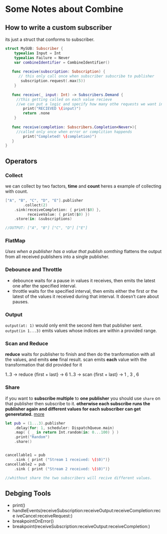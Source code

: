 # Some Notes about Combine

## How to write a custom subscriber 

its just a struct that conforms to subscriber.

```swift
struct MySUB: Subscriber {
    typealias Input = Int
    typealias Failure = Never
    var combineIdentifier = CombineIdentifier() 
  
   func receive(subscription: Subscription) {
      // this only call once when subscriber subscribe to publisher
       subscription.request(.max(5))
    }
    
   func receive(_ input: Int) -> Subscribers.Demand {
     //this getting called on each value recieve
     //we can put a logic and specify how many othe requests we want in here
        print("RECIEVED \(input)")
        return .none
    }
    
   func receive(completion: Subscribers.Completion<Never>){
     //called only once when error or complition happends
        print("Completed! \(completion)")
   }
}
```

## Operators

### Collect

we can collect by two factors, **time** and **count** heres a example of collecting with count.

```swift
["A", "B", "C", "D", "E"].publisher
 		.collect(2)
    .sink(receiveCompletion: { print($0) },
          receiveValue: { print($0) })
    .store(in: &subscriptions)

//OUTPUT: ["A", "B"] ["C", "D"] ["E"]
```

### FlatMap

*Uses when a publisher has a value that publish somthing* 
flattens the output from all received publishers into a single publisher.

### Debounce and Throttle

* debounce waits for a pause in values it receives, then emits the latest one after the specified interval.
* throttle waits for the specified interval, then emits either the first or the latest of the values it received during that interval. It doesn’t care about pauses.

### Output 

`output(at: 1)` would only emit the second item that publisher sent.
`output(in 1...3)` emits values whose indices are within a provided range.

### Scan and Reduce

**reduce** waits for publisher to finish and then do the tranformation with all the values, and emits **one** final result.
scan emits **each** value with the transformation that did provided for it

1..3 -> reduce {first + last} -> 6 
1..3 -> scan {first + last} -> 1 , 3 , 6

### Share

if you want to **subscribe multiple** to **one publisher** you should use `share` on that publisher then subscribe to it. **otherwise each subscribe runs the publisher again and different values for each subscriber can get generetated.** [more](https://developer.apple.com/documentation/combine/publishers/merge/share())

```swift
let pub = (1...3).publisher
    .delay(for: 1, scheduler: DispatchQueue.main)
    .map( { _ in return Int.random(in: 0...100) } )
    .print("Random")
    .share()


cancellable1 = pub
    .sink { print ("Stream 1 received: \($0)")}
cancellable2 = pub
    .sink { print ("Stream 2 received: \($0)")}

//whithout share the two subscribers will recive different values.
```

## Debging Tools

* print()
* handleEvents(receiveSubscription:receiveOutput:receiveCompletion:rece iveCancel:receiveRequest:)
* breakpointOnError()
* breakpoint(receiveSubscription:receiveOutput:receiveCompletion:)

